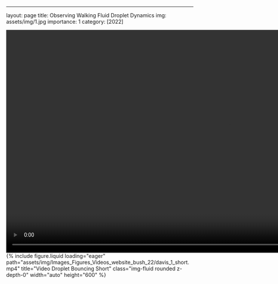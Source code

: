 ---
layout: page
title: Observing Walking Fluid Droplet Dynamics
img: assets/img/1.jpg
importance: 1
category: [2022]


<div class="row">
  <div class="col-sm mt-2 mt-md-0">
    <video class="img-fluid rounded z-depth-0" width="auto" height="600" controls>
      <source src="assets/img/Images_Figures_Videos_website_bush_22/davis_1_short.mp4" type="video/mp4">
      Your browser does not support the video tag.
    </video>
  </div>
  <div class="col-sm mt-2 mt-md-0">
    {% include figure.liquid loading="eager" path="assets/img/Images_Figures_Videos_website_bush_22/davis_1_short.mp4" title="Video Droplet Bouncing Short" class="img-fluid rounded z-depth-0" width="auto" height="600" %}
  </div>
</div>

